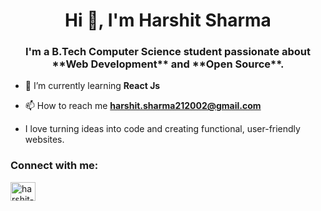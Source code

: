 <h1 align="center">Hi 👋, I'm Harshit Sharma</h1>
<h3 align="center">I'm a B.Tech Computer Science student passionate about **Web Development** and **Open Source**.</h3>


- 🌱 I’m currently learning **React Js**

- 📫 How to reach me **harshit.sharma212002@gmail.com**

- I love turning ideas into code and creating functional, user-friendly websites.

<h3 align="left">Connect with me:</h3>
<p align="left">
<a href="https://linkedin.com/in/harshit-sharma-b6b25a222" target="blank"><img align="center" src="https://raw.githubusercontent.com/rahuldkjain/github-profile-readme-generator/master/src/images/icons/Social/linked-in-alt.svg" alt="harshit-sharma-b6b25a222" height="30" width="40" /></a>
</p>




